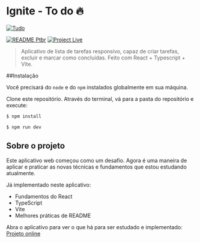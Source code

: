 # Ignite - To do 🔥

[![Tudo](https://raw.githubusercontent.com/edbonamigo/ToDo-Ignite/main/src/assets/screenshot.jpg)](https://tudo.edubon.work)

[![README Ptbr](https://img.shields.io/badge/README-pt_br-blue?link=https%3A%2F%2Fgithub.com%2Fedbonamigo%2FToDo-Ignite%2Fblob%2Fmain%2FREADME.md)](https://github.com/edbonamigo/ToDo-Ignite/blob/main/README-ptbr.md) [![Project Live](https://img.shields.io/badge/Projeto-online-green)](https://tudo.edubon.work)

> Aplicativo de lista de tarefas responsivo, capaz de criar tarefas, excluir e marcar como concluídas. Feito com React + Typescript + Vite.

##Instalação

Você precisará do `node` e do `npm` instalados globalmente em sua máquina.

Clone este repositório. Através do terminal, vá para a pasta do repositório e execute:

```bash
$ npm install
```

```bash
$ npm run dev
```

## Sobre o projeto

Este aplicativo web começou como um desafio. Agora é uma maneira de aplicar e praticar as novas técnicas e fundamentos que estou estudando atualmente.

Já implementado neste aplicativo:

- Fundamentos do React
- TypeScript
- Vite
- Melhores práticas de README

Abra o aplicativo para ver o que há para ser estudado e implementado: [Projeto online](https://tudo.edubon.work)
